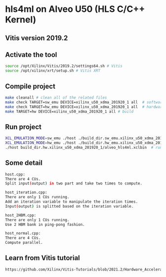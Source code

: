 # hls4ml on Alveo U50 (HLS C/C++ Kernel)
## Vitis version 2019.2
## Activate the tool 
```bash
source /opt/Xilinx/Vitis/2019.2/settings64.sh # Vitis
source /opt/xilinx/xrt/setup.sh # Vitis XRT
```
## Compile project
```bash
make cleanall # clean all of the related files
make check TARGET=sw_emu DEVICE=xilinx_u50_xdma_201920_1 all  # software emulation
make check TARGET=hw_emu DEVICE=xilinx_u50_xdma_201920_1 all  # hardware emulation
make TARGET=hw DEVICE=xilinx_u50_xdma_201920_1 all # build
```
## Run project
```bash
XCL_EMULATION_MODE=sw_emu ./host ./build_dir.sw_emu.xilinx_u50_xdma_201920_1/alveo_hls4ml.xclbin  # software emulation
XCL_EMULATION_MODE=hw_emu ./host ./build_dir.hw_emu.xilinx_u50_xdma_201920_1/alveo_hls4ml.xclbin  # hardware emulation
./host build_dir.hw.xilinx_u50_xdma_201920_1/alveo_hls4ml.xclbin  # run on U50
```
## Some detail
```bash
host.cpp:
There are 4 CUs.
Split input(output) in two part and take two times to compute.

host_iteration.cpp:
There are only 1 CUs running.
Add an iteration variable to manipulate the iteration times.
Input(output) is splitted based on the iteration variable.

host_2HBM.cpp:
There are only 1 CUs running.
Use 2 HBM bank in ping-pong fashion.

host_normal.cpp:
There are 4 CUs.
Compute parallel.

```
## Learn from Vitis tutorial
```bash
https://github.com/Xilinx/Vitis-Tutorials/blob/2021.2/Hardware_Acceleration/Design_Tutorials/02-bloom/5_data-movement.md
```
